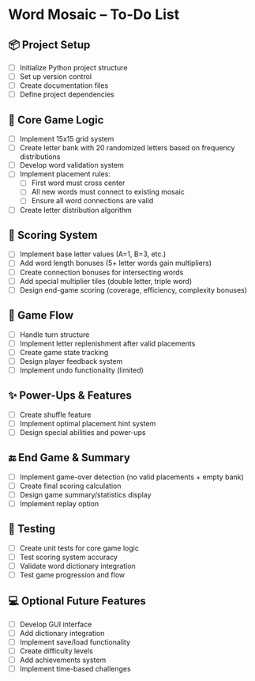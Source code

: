 # Word Mosaic – To-Do List

## 📦 Project Setup
- [ ] Initialize Python project structure
- [ ] Set up version control
- [ ] Create documentation files
- [ ] Define project dependencies

## 🧠 Core Game Logic
- [ ] Implement 15x15 grid system
- [ ] Create letter bank with 20 randomized letters based on frequency distributions
- [ ] Develop word validation system
- [ ] Implement placement rules:
  - [ ] First word must cross center
  - [ ] All new words must connect to existing mosaic
  - [ ] Ensure all word connections are valid
- [ ] Create letter distribution algorithm

## 🎯 Scoring System
- [ ] Implement base letter values (A=1, B=3, etc.)
- [ ] Add word length bonuses (5+ letter words gain multipliers)
- [ ] Create connection bonuses for intersecting words
- [ ] Add special multiplier tiles (double letter, triple word)
- [ ] Design end-game scoring (coverage, efficiency, complexity bonuses)

## 🔁 Game Flow
- [ ] Handle turn structure
- [ ] Implement letter replenishment after valid placements
- [ ] Create game state tracking
- [ ] Design player feedback system
- [ ] Implement undo functionality (limited)

## ✨ Power-Ups & Features
- [ ] Create shuffle feature
- [ ] Implement optimal placement hint system
- [ ] Design special abilities and power-ups

## 🔚 End Game & Summary
- [ ] Implement game-over detection (no valid placements + empty bank)
- [ ] Create final scoring calculation
- [ ] Design game summary/statistics display
- [ ] Implement replay option

## 🧪 Testing
- [ ] Create unit tests for core game logic
- [ ] Test scoring system accuracy
- [ ] Validate word dictionary integration
- [ ] Test game progression and flow

## 💻 Optional Future Features
- [ ] Develop GUI interface
- [ ] Add dictionary integration
- [ ] Implement save/load functionality
- [ ] Create difficulty levels
- [ ] Add achievements system
- [ ] Implement time-based challenges
